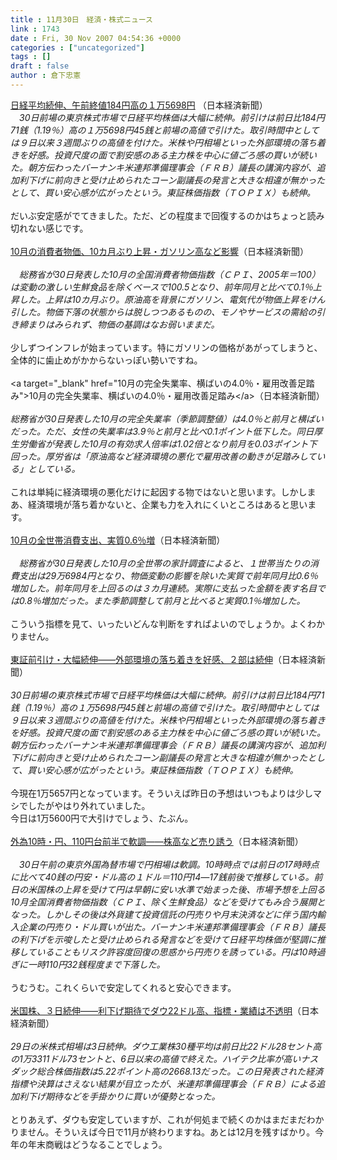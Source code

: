 ```yaml
---
title : 11月30日　経済・株式ニュース
link : 1743
date : Fri, 30 Nov 2007 04:54:36 +0000
categories : ["uncategorized"]
tags : []
draft : false
author : 倉下忠憲
---
```


<A HREF="http://www.nikkei.co.jp/news/main/20071130NT000Y48030112007.html" TARGET="_blank">日経平均続伸、午前終値184円高の１万5698円</A> （日本経済新聞）<BR><I>　30日前場の東京株式市場で日経平均株価は大幅に続伸。前引けは前日比184円71銭（1.19％）高の１万5698円45銭と前場の高値で引けた。取引時間中としては９日以来３週間ぶりの高値を付けた。米株や円相場といった外部環境の落ち着きを好感。投資尺度の面で割安感のある主力株を中心に値ごろ感の買いが続いた。朝方伝わったバーナンキ米連邦準備理事会（ＦＲＢ）議長の講演内容が、追加利下げに前向きと受け止められたコーン副議長の発言と大きな相違が無かったとして、買い安心感が広がったという。東証株価指数（ＴＯＰＩＸ）も続伸。 </I><BR><BR>だいぶ安定感がでてきました。ただ、どの程度まで回復するのかはちょっと読み切れない感じです。<BR><BR><A HREF="http://www.nikkei.co.jp/news/main/20071130AT3S3000K30112007.html" TARGET="_blank">10月の消費者物価、10カ月ぶり上昇・ガソリン高など影響</A>（日本経済新聞）<BR><BR><I>　総務省が30日発表した10月の全国消費者物価指数（ＣＰＩ、2005年＝100）は変動の激しい生鮮食品を除くベースで100.5となり、前年同月と比べて0.1％上昇した。上昇は10カ月ぶり。原油高を背景にガソリン、電気代が物価上昇をけん引した。物価下落の状態からは脱しつつあるものの、モノやサービスの需給の引き締まりはみられず、物価の基調はなお弱いままだ。 </I><BR><BR>少しずつインフレが始まっています。特にガソリンの価格があがってしまうと、全体的に歯止めがかからないっぽい勢いですね。<BR><BR>&lt;a target="_blank" href="10月の完全失業率、横ばいの4.0％・雇用改善足踏み"&gt;10月の完全失業率、横ばいの4.0％・雇用改善足踏み&lt;/a&gt;（日本経済新聞）<BR><BR><I>総務省が30日発表した10月の完全失業率（季節調整値）は4.0％と前月と横ばいだった。ただ、女性の失業率は3.9％と前月と比べ0.1ポイント低下した。同日厚生労働省が発表した10月の有効求人倍率は1.02倍となり前月を0.03ポイント下回った。厚労省は「原油高など経済環境の悪化で雇用改善の動きが足踏みしている」としている。</I><BR><BR>これは単純に経済環境の悪化だけに起因する物ではないと思います。しかしまあ、経済環境が落ち着かないと、企業も力を入れにくいところはあると思います。<BR><BR><A HREF="http://www.nikkei.co.jp/news/keizai/20071130NTE2IPC01828112007.html" TARGET="_blank">10月の全世帯消費支出、実質0.6％増</A>（日本経済新聞）<BR><I><BR>　総務省が30日発表した10月の全世帯の家計調査によると、１世帯当たりの消費支出は29万6984円となり、物価変動の影響を除いた実質で前年同月比0.6％増加した。前年同月を上回るのは３カ月連続。実際に支払った金額を表す名目では0.8％増加だった。また季節調整して前月と比べると実質0.1％増加した。</I><BR><BR>こういう指標を見て、いったいどんな判断をすればよいのでしょうか。よくわかりません。<BR><BR><A HREF="http://www.nikkei.co.jp/news/market/20071130m1ds0iss1330.html" TARGET="_blank">東証前引け・大幅続伸――外部環境の落ち着きを好感、２部は続伸</A>（日本経済新聞）<BR><BR><I>30日前場の東京株式市場で日経平均株価は大幅に続伸。前引けは前日比184円71銭（1.19％）高の１万5698円45銭と前場の高値で引けた。取引時間中としては９日以来３週間ぶりの高値を付けた。米株や円相場といった外部環境の落ち着きを好感。投資尺度の面で割安感のある主力株を中心に値ごろ感の買いが続いた。朝方伝わったバーナンキ米連邦準備理事会（ＦＲＢ）議長の講演内容が、追加利下げに前向きと受け止められたコーン副議長の発言と大きな相違が無かったとして、買い安心感が広がったという。東証株価指数（ＴＯＰＩＸ）も続伸。</I><BR><BR>今現在1万5657円となっています。そういえば昨日の予想はいつもよりは少しマシでしたがやはり外れていました。<BR>今日は1万5600円で大引けでしょう、たぶん。<BR><BR><A HREF="http://www.nikkei.co.jp/news/market/20071130m2ds0imf0330.html" TARGET="_blank">外為10時・円、110円台前半で軟調――株高など売り誘う</A>（日本経済新聞）<BR><BR><I>　30日午前の東京外国為替市場で円相場は軟調。10時時点では前日の17時時点に比べて40銭の円安・ドル高の１ドル＝110円14―17銭前後で推移している。前日の米国株の上昇を受けて円は早朝に安い水準で始まった後、市場予想を上回る10月全国消費者物価指数（ＣＰＩ、除く生鮮食品）などを受けてもみ合う展開となった。しかしその後は外貨建て投資信託の円売りや月末決済などに伴う国内輸入企業の円売り・ドル買いが出た。バーナンキ米連邦準備理事会（ＦＲＢ）議長の利下げを示唆したと受け止められる発言などを受けて日経平均株価が堅調に推移していることもリスク許容度回復の思惑から円売りを誘っている。円は10時過ぎに一時110円32銭程度まで下落した。</I><BR><BR>うむうむ。これくらいで安定してくれると安心できます。<BR><BR><A HREF="http://www.nikkei.co.jp/news/market/20071130c8db7iaa0530.html" TARGET="_blank">米国株、３日続伸――利下げ期待でダウ22ドル高、指標・業績は不透明</A>（日本経済新聞）<BR><BR><I>29日の米株式相場は3日続伸。ダウ工業株30種平均は前日比22ドル28セント高の1万3311ドル73セントと、6日以来の高値で終えた。ハイテク比率が高いナスダック総合株価指数は5.22ポイント高の2668.13だった。この日発表された経済指標や決算はさえない結果が目立ったが、米連邦準備理事会（ＦＲＢ）による追加利下げ期待などを手掛かりに買いが優勢となった。</I><BR><BR>とりあえず、ダウも安定していますが、これが何処まで続くのかはまだまだわかりません。そういえば今日で11月が終わりますね。あとは12月を残すばかり。今年の年末商戦はどうなることでしょう。<BR><BR><BR><BR><BR><BR><BR><BR><br><br>
